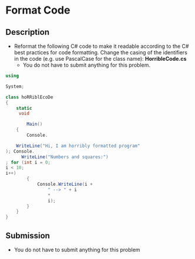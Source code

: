 # Format Code

## Description
  - Reformat the following C# code to make it readable according to the C# best practices for code formatting. Change the casing of the identifiers in the code (e.g. use PascalCase for the class name):
**HorribleCode.cs**
    - You do not have to submit anything for this problem.

```csharp
using

System;

class hoRRiblEcoDe
{
	static
	 void

		Main()
	{
		Console.

	WriteLine("Hi, I am horribly formatted program"
); Console.
	  WriteLine("Numbers and squares:")
; for (int i = 0;
i < 10;
i++)
		{
			Console.WriteLine(i +
				" --> " + i
				*
				i);
		}
	}
}
```

## Submission
- You do not have to submit anything for this problem